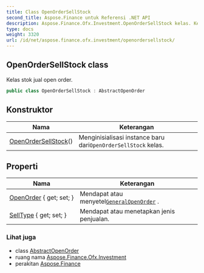 ```yaml
---
title: Class OpenOrderSellStock
second_title: Aspose.Finance untuk Referensi .NET API
description: Aspose.Finance.Ofx.Investment.OpenOrderSellStock kelas. Kelas stok jual open order.
type: docs
weight: 3320
url: /id/net/aspose.finance.ofx.investment/openordersellstock/
---
```

## OpenOrderSellStock class

Kelas stok jual open order.

```csharp
public class OpenOrderSellStock : AbstractOpenOrder
```

## Konstruktor

| Nama | Keterangan |
| --- | --- |
| [OpenOrderSellStock](openordersellstock/)() | Menginisialisasi instance baru dari`OpenOrderSellStock` kelas. |

## Properti

| Nama | Keterangan |
| --- | --- |
| [OpenOrder](../../aspose.finance.ofx.investment/abstractopenorder/openorder/) { get; set; } | Mendapat atau menyetel[`GeneralOpenOrder`](../generalopenorder/) . |
| [SellType](../../aspose.finance.ofx.investment/openordersellstock/selltype/) { get; set; } | Mendapat atau menetapkan jenis penjualan. |

### Lihat juga

* class [AbstractOpenOrder](../abstractopenorder/)
* ruang nama [Aspose.Finance.Ofx.Investment](../../aspose.finance.ofx.investment/)
* perakitan [Aspose.Finance](../../)


